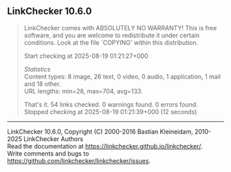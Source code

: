 ## LinkChecker 10.6.0

  

> LinkChecker comes with ABSOLUTELY NO WARRANTY! This is free software, and
> you are welcome to redistribute it under certain conditions. Look at the
> file `COPYING' within this distribution.  
>  
> Start checking at 2025-08-19 01:21:27+000  
>  
> _Statistics_  
>  Content types: 8 image, 26 text, 0 video, 0 audio, 1 application, 1 mail
> and 18 other.  
>  URL lengths: min=28, max=704, avg=133.  
>  
>  That's it. 54 links checked. 0 warnings found. 0 errors found.  
>  Stopped checking at 2025-08-19 01:21:39+000 (12 seconds)

  

* * *

LinkChecker 10.6.0, Copyright (C) 2000-2016 Bastian Kleineidam, 2010-2025
LinkChecker Authors  
Read the documentation at <https://linkchecker.github.io/linkchecker/>.  
Write comments and bugs to
<https://github.com/linkchecker/linkchecker/issues>.  

